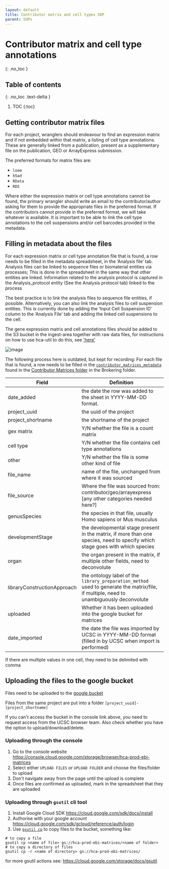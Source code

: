 ```yaml
---
layout: default
title: Contributor matrix and cell types SOP
parent: SOPs
---
```


# Contributor matrix and cell type annotations

{: .no_toc }

## Table of contents
{: .no_toc .text-delta }

1. TOC
{:toc}

## Getting contributor matrix files

For each project, wranglers should endeavour to find an expression matrix and if not embedded within that matrix, a listing of cell type annotations. These are generally linked from a publication, present as a supplementary file on the publication, GEO or ArrayExpress submission.

The preferred formats for matrix files are:
* `loom`
* `h5ad`
* `RData`
* `RDS`

Where either the expression matrix or cell type annotations cannot be found, the primary wrangler should write an email to the contributor/author asking for them to provide the appropriate files in the preferred format. If the contributors cannot provide in the preferred format, we will take whatever is available. It is important to be able to link the cell type annotations to the cell suspensions and/or cell barcodes provided in the metadata.

## Filling in metadata about the files

For each expression matrix or cell type annotation file that is found, a row needs to be filled in the metadata spreadsheet, in the ‘Analysis file’ tab. Analysis files can be linked to sequence files or biomaterial entities via processes; This is done in the spreadsheet in the same way that other entities are linked. Information related to the analysis protocol is captured in the Analysis_protocol entity (See the Analysis protocol tab) linked to the process

The best practice is to link the analysis files to sequence file entities, if possible. Alternatively, you can also link the analysis files to cell suspension entities. This is currently done by adding the ‘Input Cell Suspension ID’ column to the ‘Analysis File’ tab and adding the linked cell suspensions to the cell.

The gene expression matrix and cell annotations files should be added to the S3 bucket in the ingest-area together with raw data files, for instructions on how to use hca-util to do this, see ['here'](https://github.com/ebi-ait/hca-documentation/wiki/How-to-upload-data-to-an-upload-area-using-hca-util)

![image](https://github.com/ebi-ait/hca-ebi-wrangler-central/blob/master/docs/SOPs/Cgms_screenshot.png?raw=true)






The following process here is outdated, but kept for recording: 
For each file that is found, a row needs to be filled in the [`contributor_matrices_metadata`](https://docs.google.com/spreadsheets/d/1m9tXswoNAEYJDVlCKqc9L6p0c7hbOwddkQxdqxXydqY/edit#gid=0) found in the [Contributor Matrices folder](https://drive.google.com/open?id=1FMjJwYamMyuCtNJoTiA30kM3vsL6Q8LD) in the Brokering folder.



| Field                       | Definition                                                                                                                   |
|-----------------------------|------------------------------------------------------------------------------------------------------------------------------|
| date_added                  | the date the row was added to the sheet in YYYY-MM-DD format.                                                                |
| project_uuid                | the uuid of the project                                                                                                      |
| project_shortname           | the shortname of the project                                                                                                 |
| gex matrix                  | Y/N whether the file is a count matrix                                                                                       |
| cell type                   | Y/N whether the file contains cell type annotations                                                                          |
| other                       | Y/N whether the file is some other kind of file                                                                              |
| file_name                   | name of the file, unchanged from where it was sourced                                                                        |
| file_source                 | Where the file was sourced from: contributor/geo/arrayexpress [any other categories needed here?]                            |
| genusSpecies                | the species in that file, usually Homo sapiens or Mus musculus                                                               |
| developmentStage            | the developmental stage present in the matrix, if more than one species, need to specify which stage goes with which species |
| organ                       | the organ present in the matrix, if multiple other fields, need to deconvolute                                               |
| libraryConstructionApproach | the ontology label of the `library_preparation_method` used to generate the matrix/file, if multiple, need to unambiguously deconvolute            |
| uploaded                    | Whether it has been uploaded into the google bucket for matrices                                                             |
| date_imported               | the date the file was imported by UCSC in YYYY-MM-DD format (filled in by UCSC when import is performed)                     |

If there are multiple values in one cell, they need to be delimited with comma

## Uploading the files to the google bucket

Files need to be uploaded to the [google bucket](https://console.cloud.google.com/storage/browser/hca-prod-ebi-matrices)

Files from the same project are put into a folder `[project_uuid]-[project_shortname]`

If you can't access the bucket in the console link above, you need to request access from the UCSC browser team. Also check whether you have the option to upload/download/delete.

### Uploading through the console

1. Go to the console website https://console.cloud.google.com/storage/browser/hca-prod-ebi-matrices
1. Select either `UPLOAD FILES` or `UPLOAD FOLDER` and choose the files/folder to upload
1. Don't navigate away from the page until the upload is complete
1. Once files are confirmed as uploaded, mark in the spreadsheet that they are uploaded

### Uploading through `gsutil` cli tool

1. Install Google Cloud SDK https://cloud.google.com/sdk/docs/install
1. Authorise with your google account https://cloud.google.com/sdk/gcloud/reference/auth/login 
1. Use [`gsutil cp`](https://cloud.google.com/storage/docs/gsutil/commands/cp) to copy files to the bucket, something like:

```
# to copy a file
gsutil cp <name of file> gs://hca-prod-ebi-matrices/<name of folder>
# to copy a directory of files
gsutil cp -r <name of directory> gs://hca-prod-ebi-matrices/
```

for more gsutil actions see: https://cloud.google.com/storage/docs/gsutil
